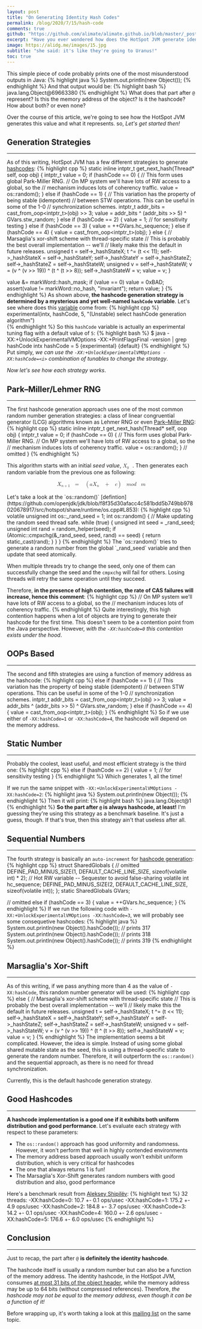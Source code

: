 ```yaml
---
layout: post
title: "On Generating Identity Hash Codes"
permalink: /blog/2020/7/15/hash-code
comments: true
github: "https://github.com/alimate/alimate.github.io/blob/master/_posts/2020-7-15-hash-code.md"
excerpt: "Have you ever wondered how does the HotSpot JVM generate identity hashcodes?"
image: https://alidg.me/images/15.jpg
subtitle: "she said: it's like they're going to Uranus!"
toc: true
---
```

This simple piece of code probably prints one of the most misunderstood outputs in Java:
{% highlight java %}
System.out.println(new Object());
{% endhighlight %}
And that output would be:
{% highlight bash %}
java.lang.Object@69663380
{% endhighlight %}
What does that part after `@` represent? Is this the memory address of the object? Is it the hashcode? How about both? or even none? 

Over the course of this article, we're going to see how the HotSpot JVM generates this value and what it represents. so, *Let's get started then!*

## Generation Strategies
---
As of this writing, HotSpot JVM has a few different strategies to generate [hashcodes](https://github.com/openjdk/jdk/blob/f8f35d30afacc4c581bdd5b749bb978020678917/src/hotspot/share/runtime/synchronizer.cpp#L942):
{% highlight cpp %}
static inline intptr_t get_next_hash(Thread* self, oop obj) {
  intptr_t value = 0;
  if (hashCode == 0) {
    // This form uses global Park-Miller RNG.
    // On MP system we'll have lots of RW access to a global, so the
    // mechanism induces lots of coherency traffic.
    value = os::random();
  } else if (hashCode == 1) {
    // This variation has the property of being stable (idempotent)
    // between STW operations.  This can be useful in some of the 1-0
    // synchronization schemes.
    intptr_t addr_bits = cast_from_oop<intptr_t>(obj) >> 3;
    value = addr_bits ^ (addr_bits >> 5) ^ GVars.stw_random;
  } else if (hashCode == 2) {
    value = 1;            // for sensitivity testing
  } else if (hashCode == 3) {
    value = ++GVars.hc_sequence;
  } else if (hashCode == 4) {
    value = cast_from_oop<intptr_t>(obj);
  } else {
    // Marsaglia's xor-shift scheme with thread-specific state
    // This is probably the best overall implementation -- we'll
    // likely make this the default in future releases.
    unsigned t = self->_hashStateX;
    t ^= (t << 11);
    self->_hashStateX = self->_hashStateY;
    self->_hashStateY = self->_hashStateZ;
    self->_hashStateZ = self->_hashStateW;
    unsigned v = self->_hashStateW;
    v = (v ^ (v >> 19)) ^ (t ^ (t >> 8));
    self->_hashStateW = v;
    value = v;
  }

  value &= markWord::hash_mask;
  if (value == 0) value = 0xBAD;
  assert(value != markWord::no_hash, "invariant");
  return value;
}
{% endhighlight %}
As shown above, **the hashcode generation strategy is determined by a mysterious and yet well-named `hashCode` variable**. Let's see where does this [variable](https://github.com/openjdk/jdk/blob/f8f35d30afacc4c581bdd5b749bb978020678917/src/hotspot/share/runtime/globals.hpp#L704) come from:
{% highlight cpp %}
experimental(intx, hashCode, 5, "(Unstable) select hashCode generation algorithm")  
{% endhighlight %}
So this `hashCode` variable is actually an experimental tuning flag with a default value of `5`:
{% highlight bash %}
$ java -XX:+UnlockExperimentalVMOptions -XX:+PrintFlagsFinal -version | grep hashCode
intx hashCode          = 5          {experimental} {default}
{% endhighlight %}
Put simply, *we can use the `-XX:+UnlockExperimentalVMOptions -XX:hashCode=<i>` combination of tunables to change the strategy*.

*Now let's see how each strategy works*.

## Park–Miller/Lehmer RNG
---
The first hashcode generation approach uses one of the most common random number generation strategies: a class of linear congruential generator (LCG) algorithms known as Lehmer RNG or even [Park–Miller RNG](https://dl.acm.org/doi/10.1145/63039.63042):
{% highlight cpp %}
static inline intptr_t get_next_hash(Thread* self, oop obj) {
  intptr_t value = 0;
  if (hashCode == 0) {
    // This form uses global Park-Miller RNG.
    // On MP system we'll have lots of RW access to a global, so the
    // mechanism induces lots of coherency traffic.
    value = os::random();
  }
  // omitted
}
{% endhighlight %}

This algorithm starts with an initial *seed value*, <math xmlns="http://www.w3.org/1998/Math/MathML"><msub><mi>X</mi><mrow><mi>0</mi><mo>&#xA0;</mo></mrow></msub></math>. Then generates each random variable from the previous one as following:
<p>
<center>
<math xmlns="http://www.w3.org/1998/Math/MathML"><msub><mi>X</mi><mrow><mi>n</mi><mo>+</mo><mn>1</mn><mo>&#xA0;</mo></mrow></msub><mo>=</mo><mo>&#xA0;</mo><mo>(</mo><mi>a</mi><msub><mi>X</mi><mi>n</mi></msub><mo>&#xA0;</mo><mo>+</mo><mo>&#xA0;</mo><mi>c</mi><mo>)</mo><mo>&#xA0;</mo><mi>m</mi><mi>o</mi><mi>d</mi><mo>&#xA0;</mo><mi>m</mi></math>
</center></p>
Let's take a look at the `os::random()` [defintion](https://github.com/openjdk/jdk/blob/f8f35d30afacc4c581bdd5b749bb978020678917/src/hotspot/share/runtime/os.cpp#L853):
{% highlight cpp %}
volatile unsigned int os::_rand_seed = 1;
int os::random() {
  // Make updating the random seed thread safe.
  while (true) {
    unsigned int seed = _rand_seed;
    unsigned int rand = random_helper(seed);
    if (Atomic::cmpxchg(&_rand_seed, seed, rand) == seed) {
      return static_cast<int>(rand);
    }
  }
}
{% endhighlight %}
The `os::random()` tries to generate a random number from the global `_rand_seed` variable and then update that seed atomically. 

When multiple threads try to change the seed, only one of them can successfully change the seed and the `cmpxchg` will fail for others. Losing threads will retry the same operation until they succeed.

Therefore, **in the presence of high contention, the rate of CAS failures will increase, hence this comment**:
{% highlight cpp %}
// On MP system we'll have lots of RW access to a global, so the
// mechanism induces lots of coherency traffic.
{% endhighlight %}
Quite interestingly, this high contention happens when a lot of objects are trying to generate their hashcode for the first time. This doesn't seem to be a contention point from the Java perspective. However, *with the `-XX:hashCode=0` this contention exists under the hood*.

## OOPs Based
---
The second and fifth strategies are using a function of memory address as the hashcode:
{% highlight cpp %}
else if (hashCode == 1) {
    // This variation has the property of being stable (idempotent)
    // between STW operations.  This can be useful in some of the 1-0
    // synchronization schemes.
    intptr_t addr_bits = cast_from_oop<intptr_t>(obj) >> 3;
    value = addr_bits ^ (addr_bits >> 5) ^ GVars.stw_random;
}
else if (hashCode == 4) {
    value = cast_from_oop<intptr_t>(obj);
}
{% endhighlight %}
So if we use either of `-XX:hashCode=1` or `-XX:hashCode=4`, the hashcode will depend on the memory address.

## Static Number
---
Probably the coolest, least useful, and most efficient strategy is the third one:
{% highlight cpp %}
else if (hashCode == 2) {
    value = 1;            // for sensitivity testing
}
{% endhighlight %}
Which generates 1, all the time! 

If we run the same snippet with `-XX:+UnlockExperimentalVMOptions -XX:hashCode=2`:
{% highlight java %}
System.out.println(new Object());
{% endhighlight %}
Then it will print:
{% highlight bash %}
java.lang.Object@1
{% endhighlight %}
**So the part after `@` is always hashcode, at least!** I'm guessing they're using this strategy as a benchmark baseline. It's just a guess, though. If that's true, then this strategy ain't that useless after all.

## Sequential Numbers
---
The fourth strategy is basically an `auto-increment` for [hashcode generation](https://github.com/openjdk/jdk/blob/f8f35d30afacc4c581bdd5b749bb978020678917/src/hotspot/share/runtime/synchronizer.cpp#L845):
{% highlight cpp %}
struct SharedGlobals {
  // omitted
  DEFINE_PAD_MINUS_SIZE(1, DEFAULT_CACHE_LINE_SIZE, sizeof(volatile int) * 2);
  // Hot RW variable -- Sequester to avoid false-sharing
  volatile int hc_sequence;
  DEFINE_PAD_MINUS_SIZE(2, DEFAULT_CACHE_LINE_SIZE, sizeof(volatile int));
};
static SharedGlobals GVars;

// omitted
else if (hashCode == 3) {
    value = ++GVars.hc_sequence;
}
{% endhighlight %}
If we run the following code with `-XX:+UnlockExperimentalVMOptions -XX:hashCode=3`, we will probably see some consequetive hashcodes:
{% highlight java %}
System.out.println(new Object().hashCode()); // prints 317
System.out.println(new Object().hashCode()); // prints 318
System.out.println(new Object().hashCode()); // prints 319
{% endhighlight %}

## Marsaglia's Xor-Shift
---
As of this writing, if we pass anything more than 4 as the value of `-XX:hashCode`, this random number generator will be used:
{% highlight cpp %}
else {
    // Marsaglia's xor-shift scheme with thread-specific state
    // This is probably the best overall implementation -- we'll
    // likely make this the default in future releases.
    unsigned t = self->_hashStateX;
    t ^= (t << 11);
    self->_hashStateX = self->_hashStateY;
    self->_hashStateY = self->_hashStateZ;
    self->_hashStateZ = self->_hashStateW;
    unsigned v = self->_hashStateW;
    v = (v ^ (v >> 19)) ^ (t ^ (t >> 8));
    self->_hashStateW = v;
    value = v;
}
{% endhighlight %}
The implementation seems a bit complicated. However, the idea is simple. Instead of using some global shared mutable state as the seed, this is using a thread-specific state to generate the random number. Therefore, it will outperform the `os::random()` and the sequential approach, as there is no need for thread synchronization.

Currently, this is the default hashcode generation strategy.

## Good Hashcodes
---
**A hashcode implementation is a good one if it exhibits both uniform distribution and good performance**. Let's evaluate each strategy with respect to these parameters:
 - The `os::random()` approach has good uniformity and randomness. However, it won't perform that well in highly contended environments
 - The memory address based approach usually won't exhibit uniform distribution, which is very critical for hashcodes
 - The one that always returns 1 is fun!
 - The Marsaglia's Xor-Shift generates random numbers with good distribution and also, good performance

Here's a benchmark result from [Aleksey Shipilëv](https://shipilev.net):
{% highlight text %}
32 threads:
-XX:hashCode=0: 10.7 +- 0.1 ops/usec
-XX:hashCode=1: 175.2 +- 4.9 ops/usec
-XX:hashCode=2: 184.8 +- 3.7 ops/usec
-XX:hashCode=3: 14.2 +- 0.1 ops/usec
-XX:hashCode=4: 160.0 +- 2.6 ops/usec
-XX:hashCode=5: 176.6 +- 6.0 ops/usec
{% endhighlight %}

## Conclusion
---
Just to recap, the part after `@` **is definitely the identity hashcode**. 

The hashcode itself is usually a random number but can also be a function of the memory address. The identity hashcode, in the HotSpot JVM, consumes [at most 31 bits of the object header](https://github.com/openjdk/jdk15/blob/e208d9aa1f185c11734a07db399bab0be77ef15f/src/hotspot/share/oops/markWord.hpp#L42), while the memory address may be up to 64 bits (without compressed references). Therefore, *the hashcode may not be equal to the memory address, even though it can be a function of it!*

Before wrapping up, it's worth taking a look at this [mailing list](http://mail.openjdk.java.net/pipermail/hotspot-runtime-dev/2013-January/005212.html) on the same topic.
